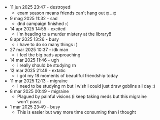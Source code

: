 
- 11 jun 2025 23:47 - destroyed
    - exam season means friends can't hang out ಥ﹏ಥ
- 9 mag 2025 11:32 - sad
    - dnd campaign finished :(
- 14 apr 2025 14:55 - excited
    - i'm heading to a murder mistery at the library!!
- 8 apr 2025 13:26 - busy
    - i have to do so many things :(
- 27 mar 2025 10:37 - idk man
    - i feel the big bads approaching
- 14 mar 2025 11:46 - ugh
    - i really should be studying rn
- 12 mar 2025 21:49 - extatic
    - i got my 18 moments of beautiful friendship today
- 11 mar 2025 12:13 - migraine
    - I need to be studying rn but i wish i could just draw goblins all day :(
- 8 mar 2025 00:49 - migraine 
    - Plagued by painful visions (i keep taking meds but this migraine won't pass)
- 1 mar 2025 23:49 - busy
    - This is easier but way more time consuming than i thought